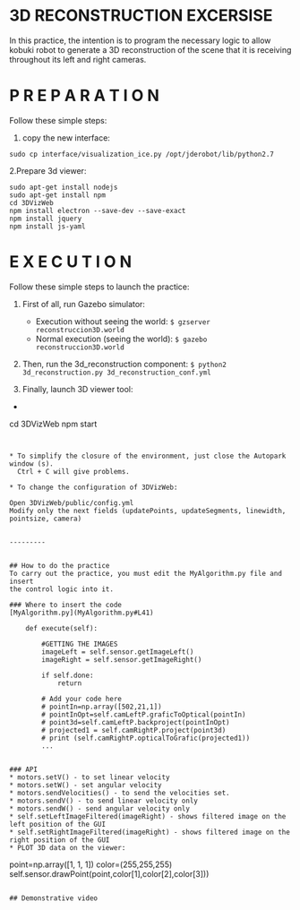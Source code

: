 # 3D RECONSTRUCTION EXCERSISE
                        
In this practice, the intention is to program the necessary logic to allow kobuki
robot to generate a 3D reconstruction of the scene that it is receiving throughout its
left and right cameras.



# P R E P A R A T I O N
Follow these simple steps:

1. copy the new interface:

```
sudo cp interface/visualization_ice.py /opt/jderobot/lib/python2.7
```

2.Prepare 3d viewer:

```
sudo apt-get install nodejs
sudo apt-get install npm
cd 3DVizWeb
npm install electron --save-dev --save-exact
npm install jquery
npm install js-yaml
```

# E X E C U T I O N


Follow these simple steps to launch the practice:

1. First of all, run Gazebo simulator:
    * Execution without seeing the world:
`$ gzserver reconstruccion3D.world`
    * Normal execution (seeing the world):
`$ gazebo reconstruccion3D.world`

2. Then, run the 3d_reconstruction component:
`$ python2 3d_reconstruction.py 3d_reconstruction_conf.yml`

 3. Finally, launch 3D viewer tool:
* ```
cd 3DVizWeb
npm start

```


* To simplify the closure of the environment, just close the Autopark window (s).
  Ctrl + C will give problems.

* To change the configuration of 3DVizWeb:
  ```
    Open 3DVizWeb/public/config.yml
    Modify only the next fields (updatePoints, updateSegments, linewidth, pointsize, camera)
  ```

---------


## How to do the practice
To carry out the practice, you must edit the MyAlgorithm.py file and insert
the control logic into it.

### Where to insert the code
[MyAlgorithm.py](MyAlgorithm.py#L41)
```
        def execute(self):

            #GETTING THE IMAGES
            imageLeft = self.sensor.getImageLeft()
            imageRight = self.sensor.getImageRight()

            if self.done:
                return

            # Add your code here
            # pointIn=np.array([502,21,1])
            # pointInOpt=self.camLeftP.graficToOptical(pointIn)
            # point3d=self.camLeftP.backproject(pointInOpt)
            # projected1 = self.camRightP.project(point3d)
            # print (self.camRightP.opticalToGrafic(projected1))
            ...
```

### API
* motors.setV() - to set linear velocity
* motors.setW() - set angular velocity
* motors.sendVelocities() - to send the velocities set.
* motors.sendV() - to send linear velocity only
* motors.sendW() - send angular velocity only
* self.setLeftImageFiltered(imageRight) - shows filtered image on the left position of the GUI
* self.setRightImageFiltered(imageRight) - shows filtered image on the right position of the GUI
* PLOT 3D data on the viewer:
   ```
   point=np.array([1, 1, 1])
   color=(255,255,255)
   self.sensor.drawPoint(point,color[1],color[2],color[3]))
   ```

## Demonstrative video
